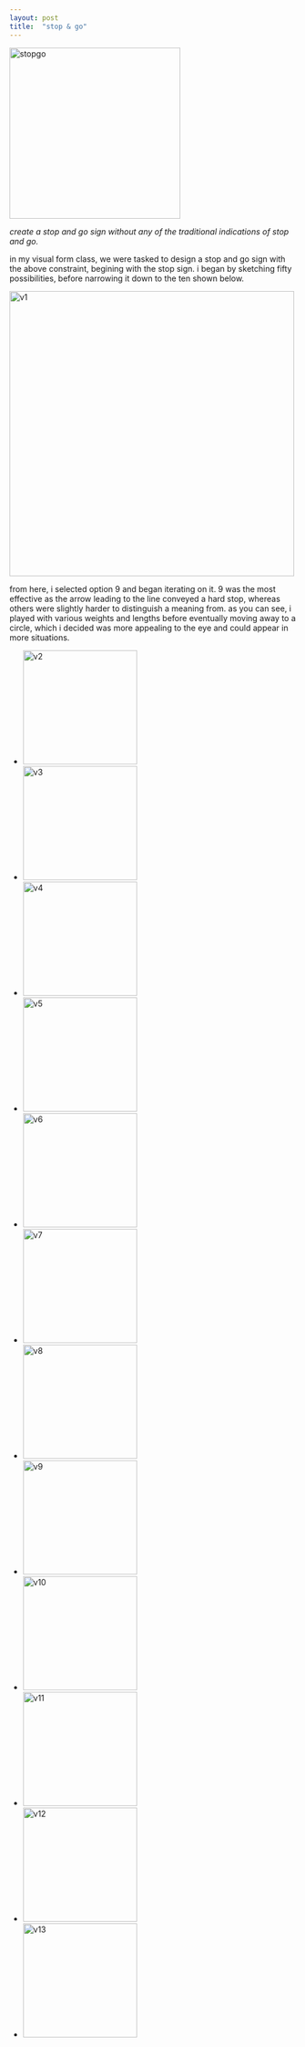 ```yaml
---
layout: post
title:  "stop & go"
---
```

<img src="/images/stopgo/stopgo.png" alt="stopgo" width="300"/> 

*create a stop and go sign without any of the traditional indications of stop and go.*

in my visual form class, we were tasked to design a stop and go sign with the above constraint, begining with the stop sign. i began by sketching fifty possibilities, before narrowing it down to the ten shown below.

<img src="/images/stopgo/v1.png" alt="v1" width="500"/> 

from here, i selected option 9 and began iterating on it. 9 was the most effective as the arrow leading to the line conveyed a hard stop, whereas others were slightly harder to distinguish a meaning from. as you can see, i played with various weights and lengths before eventually moving away to a circle, which i decided was more appealing to the eye and could appear in more situations.

* <img src="/images/stopgo/v2.png" alt="v2" width="200"/> 
* <img src="/images/stopgo/v3.png" alt="v3" width="200"/> 
* <img src="/images/stopgo/v4.png" alt="v4" width="200"/> 
* <img src="/images/stopgo/v5.png" alt="v5" width="200"/> 
* <img src="/images/stopgo/v6.png" alt="v6" width="200"/> 
* <img src="/images/stopgo/v7.png" alt="v7" width="200"/> 
* <img src="/images/stopgo/v8.png" alt="v8" width="200"/> 
* <img src="/images/stopgo/v9.png" alt="v9" width="200"/> 
* <img src="/images/stopgo/v10.png" alt="v10" width="200"/> 
* <img src="/images/stopgo/v11.png" alt="v11" width="200"/> 
* <img src="/images/stopgo/v12.png" alt="v12" width="200"/> 
* <img src="/images/stopgo/v13.png" alt="v13" width="200"/> 

